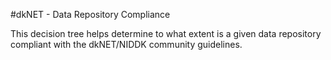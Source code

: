 #dkNET -  Data Repository Compliance

This decision tree helps determine to what extent is a given data repository compliant with the dkNET/NIDDK community guidelines.
